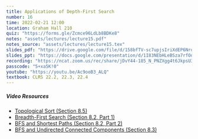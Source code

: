 ```yaml
---
title: Applications of Depth-First Search
number: 16
time: 2022-02-21 12:00
location: Graham Hall 210
quiz: "https://forms.gle/Zcmce96LdLb8BDKe8"
notes: "assets/lectures/lecture15.pdf"
notes_source: "assets/lectures/lecture15.tex"
slides_pdf: "https://drive.google.com/file/d/158bfTV-sc7upjsIriXdEP6Nrq-EYPt8Q/view?usp=sharing"
slides_ppt: "https://docs.google.com/presentation/d/1I83NEbHLeBSza7rfOdnOSEP-LoV_DShwYj-k8nbb3ys/edit?usp=sharing"
recording: "https://ncat.zoom.us/rec/share/jDvY44-185_N_PNZXgg4t6JkpsU3MiRhmwBTNtCgVGe9ygGBRF4bgEghnEJu-9oH.I3LDkRtZs92lOClh?startTime=1645462820000"
passcode: "5+xa5K!0"
youtube: "https://youtu.be/Ac9ooB3_ALQ"
textbook: CLRS 22.2, 22.3, 22.4
---
```


##### Video Resources

- [Topological Sort (Section 8.5)](https://www.youtube.com/watch?v=ozso3xxkVGU&list=PLEGCF-WLh2RJ5W-pt-KE9GUArTDzVwL1P&index=8)
- [Breadth-First Search (Section 8.2, Part 1)](https://www.youtube.com/watch?v=73qCvXsYkfk&list=PLEGCF-WLh2RJ5W-pt-KE9GUArTDzVwL1P&index=4)
- [BFS and Shortest Paths (Section 8.2, Part 2)](https://www.youtube.com/watch?v=AhEZ4yjkVxA&list=PLEGCF-WLh2RJ5W-pt-KE9GUArTDzVwL1P&index=5)
- [BFS and Undirected Connected Components (Section 8.3)](https://www.youtube.com/watch?v=vHqaiQlOzOw&list=PLEGCF-WLh2RJ5W-pt-KE9GUArTDzVwL1P&index=6)
